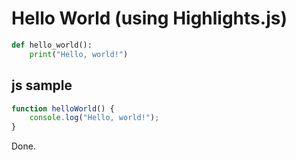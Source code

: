 # Hello World (using Highlights.js)

```python
def hello_world():
    print("Hello, world!")
```

## js sample

```js
function helloWorld() {
    console.log("Hello, world!");
}
```
Done.